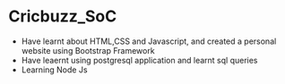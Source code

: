 # Cricbuzz_SoC
- Have learnt about HTML,CSS and Javascript, and created a personal website using Bootstrap Framework
- Have leaernt using postgresql application and learnt sql queries
- Learning Node Js
